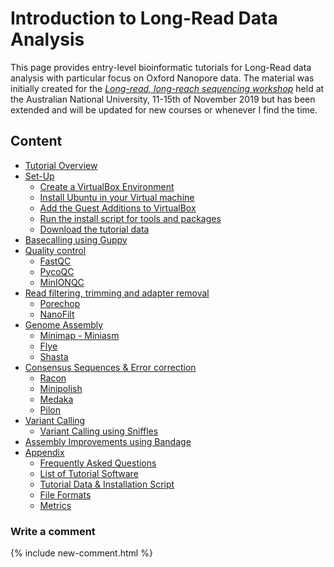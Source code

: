 # Introduction to Long-Read Data Analysis


This page provides entry-level bioinformatic tutorials for Long-Read data analysis with particular focus on Oxford Nanopore data. The material was initially created for the *[Long-read, long-reach sequencing workshop](https://cba.anu.edu.au/news-events/long-read-long-reach-sequencing-workshop)* held at the Australian National University, 11-15th of November 2019 but has been extended and will be updated for new courses or whenever I find the time.

## Content
 * [Tutorial Overview](OV.md)
 * [Set-Up](SU.md)
   * [Create a VirtualBox Environment](SU_VB.md)
   * [Install Ubuntu in your Virtual machine](SU_U.md)
   * [Add the Guest Additions to VirtualBox](SU_GA.md)
   * [Run the install script for tools and packages](SU_I.md)
   * [Download the tutorial data](SU_D.md)
 * [Basecalling using Guppy](BS_G.md)
 * [Quality control](QC.md)
   * [FastQC](QC_F.md)
   * [PycoQC](QC_P.md)
   * [MinIONQC](QC_M.md)
 * [Read filtering, trimming and adapter removal](FTR.md)
   * [Porechop](FTR_P.md)
   * [NanoFilt](FTR_N.md)
 * [Genome Assembly](ASS.md)
   * [Minimap - Miniasm](ASS_M.md)
   * [Flye](ASS_F.md)
   * [Shasta](ASS_S.md)
 * [Consensus Sequences & Error correction](EC.md)
   * [Racon](ECR_R.md)
   * [Minipolish](ECR_MI.md)
   * [Medaka](ECR_ME.md)
   * [Pilon](ECR_P.md)
 * [Variant Calling](VC.md)
   * [Variant Calling using Sniffles](VS_S.md)
 * [Assembly Improvements using Bandage](BAN.md)
 * [Appendix](APP.md)
   * [Frequently Asked Questions](FAQs.md)
   * [List of Tutorial Software](APP_TOOLS.md) 
   * [Tutorial Data & Installation Script](APP_DATA.md)
   * [File Formats](APP_FORM.md)
   * [Metrics](APP_MET.md)


<div>
    <h3>Write a comment</h3>
    {% include new-comment.html %}
</div>
